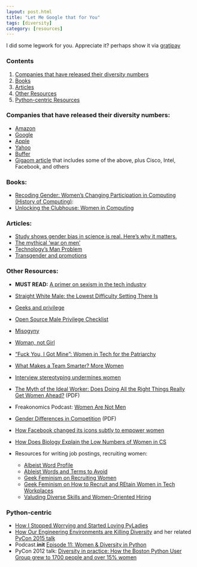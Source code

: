 ```yaml
---
layout: post.html
title: "Let Me Google that for You"
tags: [diversity]
category: [resources]
---
```


I did some legwork for you.  Appreciate it? perhaps show it via [gratipay](https://gratipay.com/~roguelynn/)

### Contents

1. [Companies that have released their diversity numbers](#companies-that-have-released-their-diversity-numbers)
2. [Books](#books)
3. [Articles](#articles)
4. [Other Resources](#other-resources)
5. [Python-centric Resources](#python-centric)

### Companies that have released their diversity numbers:

* [Amazon][0]
* [Google][1]
* [Apple][2]
* [Yahoo][3]
* [Buffer][4]
* [Gigaom article][5] that includes some of the above, plus Cisco, Intel, Facebook, and others

### Books:

* [Recoding Gender: Women’s Changing Participation in Computing (History of Computing)][6]:
* [Unlocking the Clubhouse: Women in Computing][7]

### Articles:

* [Study shows gender bias in science is real. Here’s why it matters.][8]
* [The mythical ‘war on men’][9]
* [Technology’s Man Problem][10]
* [Transgender and promotions][11]

### Other Resources:

* **MUST READ:** [A primer on sexism in the tech industry][12]
* [Straight White Male: the Lowest Difficulty Setting There Is][35]
* [Geeks and privilege][13]
* [Open Source Male Privilege Checklist][14]
* [Misogyny][15]
* [Woman, not Girl][16]
* [“Fuck You, I Got Mine”: Women in Tech for the Patriarchy][17]
* [What Makes a Team Smarter? More Women][18]
* [Interview stereotyping undermines women][19]
* [The Myth of the Ideal Worker: Does Doing All the Right Things Really Get Women Ahead?][20] (PDF)
* Freakonomics Podcast: [Women Are Not Men][31]
* [Gender Differences in Competition][32] (PDF)
* [How Facebook changed its icons subtly to empower women][33]
* [How Does Biology Explain the Low Numbers of Women in CS][34]

* Resources for writing job postings, recruiting women:
    * [Albeist Word Profile][21]
    * [Ableist Words and Terms to Avoid][22]
    * [Geek Feminism on Recruiting Women][23]
    * [Geek Feminism on How to Recruit and REtain Women in Tech Workplaces][24]
    * [Valuding Diverse Skills and Women-Oriented Hiring][25]

### Python-centric

* [How I Stopped Worrying and Started Loving PyLadies][26]
* [How Our Engineering Environments are Killing Diversity][27] and her related [PyCon 2015 talk][28]
* Podcast.__init__ [Episode 11: Women & Diversity in Python][29]
* PyCon 2012 talk: [Diversity in practice: How the Boston Python User Group grew to 1700 people and over 15% women][30]

[0]: http://www.amazon.com/b/ref=tb_surl_diversity/?node=10080092011
[1]: http://www.google.es/diversity/
[2]: https://www.apple.com/diversity/
[3]: http://yahoo.tumblr.com/post/89085398949/workforce-diversity-at-yahoo
[4]: https://open.bufferapp.com/diversity-dashboard/
[5]: https://gigaom.com/2014/08/21/eight-charts-that-put-tech-companies-diversity-stats-into-perspective/
[6]: http://www.amazon.com/gp/product/0262018063/ref=oh_aui_detailpage_o00_s01?ie=UTF8&psc=1
[7]: http://www.amazon.com/Unlocking-Clubhouse-Computing-Jane-Margolis/dp/0262632691/ref=pd_sim_b_5?ie=UTF8&refRID=0K0W4E4KKAG6PB5DBF6F
[8]: http://blogs.scientificamerican.com/unofficial-prognosis/2012/09/23/study-shows-gender-bias-in-science-is-real-heres-why-it-matters/
[9]: http://www.cnn.com/2012/11/29/living/war-on-men/index.html?hpt=hp_c2
[10]: http://www.nytimes.com/2014/04/06/technology/technologys-man-problem.html?pagewanted=all
[11]: http://www.newrepublic.com/article/119239/transgender-people-can-explain-why-women-dont-advance-work
[12]: https://web.archive.org/web/20121124140926/http://m.netmagazine.com/features/primer-sexism-tech-industry
[13]: http://tommorris.org/posts/2506
[14]: http://geekfeminism.wikia.com/wiki/Open_Source_Male_Privilege_Checklist
[15]: http://mattgemmell.com/misogyny/
[16]: http://www.lilliechilen.com/woman/
[17]: https://web.archive.org/web/20140123111127/https://medium.com/about-work/e82b7ca7de03
[18]: http://hbr.org/2011/06/defend-your-research-what-makes-a-team-smarter-more-women/ar/1
[19]: https://web.archive.org/web/20130607160839/http://www.bidiversity.com/2009/02/interview-stereotyping-undermines-women/
[20]: http://www.catalyst.org/knowledge/myth-ideal-worker-does-doing-all-right-things-really-get-women-ahead
[21]: http://disabledfeminists.com/category/ableist-word-profile/
[22]: http://www.autistichoya.com/p/ableist-words-and-terms-to-avoid.html
[23]: http://geekfeminism.wikia.com/wiki/Recruiting_women
[24]: http://geekfeminism.wikia.com/wiki/HOWTO_recruit_and_retain_women_in_tech_workplaces
[25]: http://geekfeminism.wikia.com/wiki/Valuing_diverse_skills_and_women-oriented_hiring
[26]: https://hynek.me/articles/how-i-stopped-worrying-and-started-loving-pyladies/
[27]: https://kateheddleston.com/blog/how-our-engineering-environments-are-killing-diversity-introduction
[28]: https://kateheddleston.com/talk/ea142cd2-f026-4615-ab90-2170f06c739b
[29]: http://podcastinit.com/episode-11-tracy-osborn-naomi-ceder-and-lynn-root-on-women-and-diversity-in-python.html
[30]: https://www.youtube.com/watch?v=QrITN6GZDu4
[31]: http://freakonomics.com/2014/03/20/women-are-not-men-full-transcript-2/
[32]: http://rady.ucsd.edu/faculty/directory/gneezy/pub/docs/gender-differences-competition.pdf
[33]: http://www.adweek.com/news/technology/how-one-facebook-designer-made-sites-icons-subtly-more-empowering-women-165791
[34]: http://www.slideshare.net/terriko/how-does-biology-explain-the-low-numbers-of-women-in-cs-hint-it-doesnt
[35]: http://whatever.scalzi.com/2012/05/15/straight-white-male-the-lowest-difficulty-setting-there-is/
